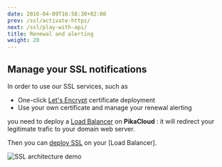 ```yaml
---
date: 2016-04-09T16:58:30+02:00
prev: /ssl/activate-https/
next: /ssl/play-with-api/
title: Renewal and alerting
weight: 20
---
```


## Manage your SSL notifications

In order to use our SSL services, such as

  * One-click [Let's Encrypt](https://letsencrypt.org/) certificate deployment
  * Use your own certificate and manage your renewal alerting

you need to deploy a [Load Balancer](/lb/) on **PikaCloud** : it will redirect your legitimate trafic to your domain web server.

Then you can [deploy SSL](/ssl/) on your [Load Balancer].

![SSL architecture demo](images/pika-ssl.png)
